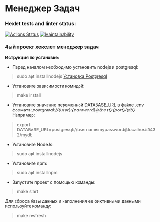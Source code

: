 # Менеджер Задач

### Hexlet tests and linter status:
[![Actions Status](https://github.com/210danila/php-project-57/workflows/hexlet-check/badge.svg)](https://github.com/210danila/php-project-57/actions)
[![Maintainability](https://api.codeclimate.com/v1/badges/f3b63cc7aa1af7e4e153/maintainability)](https://codeclimate.com/github/210danila/php-project-57/maintainability)

### 4ый проект хекслет менеджер задач

__Иструкция по установке:__
- Перед началом необходимо установить nodejs и postgresql:
> sudo apt install nodejs
[Установка Postgresql](https://www.digitalocean.com/community/tutorials/how-to-install-and-use-postgresql-on-ubuntu-20-04)
- Установите зависимости комндой:
> make install
- Установите значение переменной DATABASE_URL в файле .env формата:
  _postgresql://{user}:{password}@{host}:{port}/{db}_
  Например: 
> export DATABASE_URL=postgresql://username:mypassword@localhost:5432/mydb
- Установите NodeJs:
> sudo apt install nodejs
- Установите npm:
> sudo apt install npm
- Запустите проект с помощью команды:
> make start

Для сброса базы данных и наполнения ее фиктивными данными используйте команду:
> make resfresh
